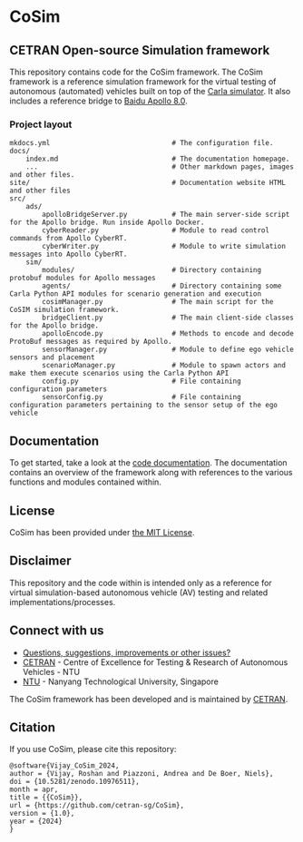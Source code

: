 # CoSim

## CETRAN Open-source Simulation framework

This repository contains code for the CoSim framework. The CoSim framework is a reference simulation framework for the virtual testing of autonomous (automated) vehicles built on top of the [Carla simulator](https://github.com/carla-simulator/carla). It also includes a reference bridge to [Baidu Apollo 8.0](https://github.com/ApolloAuto/apollo/tree/r8.0.0).

### Project layout

    mkdocs.yml                              # The configuration file.
    docs/
        index.md                            # The documentation homepage.
        ...                                 # Other markdown pages, images and other files.
    site/                                   # Documentation website HTML and other files
    src/
        ads/
            apolloBridgeServer.py           # The main server-side script for the Apollo bridge. Run inside Apollo Docker.
            cyberReader.py                  # Module to read control commands from Apollo CyberRT.
            cyberWriter.py                  # Module to write simulation messages into Apollo CyberRT.
        sim/
            modules/                        # Directory containing protobuf modules for Apollo messages
            agents/                         # Directory containing some Carla Python API modules for scenario generation and execution
            cosimManager.py                 # The main script for the CoSIM simulation framework.
            bridgeClient.py                 # The main client-side classes for the Apollo bridge.
            apolloEncode.py                 # Methods to encode and decode ProtoBuf messages as required by Apollo.
            sensorManager.py                # Module to define ego vehicle sensors and placement
            scenarioManager.py              # Module to spawn actors and make them execute scenarios using the Carla Python API
            config.py                       # File containing configuration parameters
            sensorConfig.py                 # File containing configuration parameters pertaining to the sensor setup of the ego vehicle

## Documentation

To get started, take a look at the [code documentation](https://cetran-sg.github.io/CoSim/). The documentation contains an overview of the framework along with references to the various functions and modules contained within.

## License

CoSim has been provided under [the MIT License](https://github.com/cetran-sg/CoSim/blob/main/LICENSE.txt).

## Disclaimer

This repository and the code within is intended only as a reference for virtual simulation-based autonomous vehicle (AV) testing and related implementations/processes.

## Connect with us

- [Questions, suggestions, improvements or other issues?](https://github.com/cetran-sg/CoSim/issues)
- [CETRAN](https://cetran.sg/) - Centre of Excellence for Testing & Research of Autonomous Vehicles - NTU
- [NTU](https://www.ntu.edu.sg/) - Nanyang Technological University, Singapore

The CoSim framework has been developed and is maintained by [CETRAN](https://cetran.sg/).

## Citation

If you use CoSim, please cite this repository:

```
@software{Vijay_CoSim_2024,
author = {Vijay, Roshan and Piazzoni, Andrea and De Boer, Niels},
doi = {10.5281/zenodo.10976511},
month = apr,
title = {{CoSim}},
url = {https://github.com/cetran-sg/CoSim},
version = {1.0},
year = {2024}
}
```